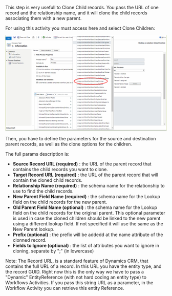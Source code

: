 This step is very usefull to Clone Child records. You pass the URL of one record and the relationship name, and it will clone the child records associating them with a new parent.

For using this activity you must access here and select Clone Children:

![](Clone%20Children_1.gif)

Then, you have to define the parameters for the source and destination parent records, as well as the clone options for the children.

The full params description is:
* **Source Record URL (required)** : the URL of the parent record that contains the child records you want to clone.
* **Target Record URL (required)** : the URL of the parent record that will contain the cloned child records.
* **Relationship Name (required)** : the schema name for the relationship to use to find the child records.
* **New Parent Field Name (required)** : the schema name for the Lookup field on the child records for the new parent.
* **Old Parent Field Name (optional)** : the schema name for the Lookup field on the child records for the original parent. This optional parameter is used in case the cloned children should be linked to the new parent using a different lookup field. If not specified it will use the same as the New Parent lookup.
* **Prefix (optional)** : the prefix will be addedd at the name attribute of the clonned record. 
* **Fields to Ignore (optional)** : the list of attributes you want to ignore in cloning, separate by ";" (in lowercase)



Note: The Record URL, is a standard feature of Dynamics CRM, that contains the full URL of a record. In this URL you have the entity type, and the record GUID. Right now this is the only way we have to pass a "Dynamic" EntityReference (with not hard coding an entity type) to Workflows Activities. If you pass this string URL as a parameter, in the Workflow Activity you can retrieve this entity Reference.
